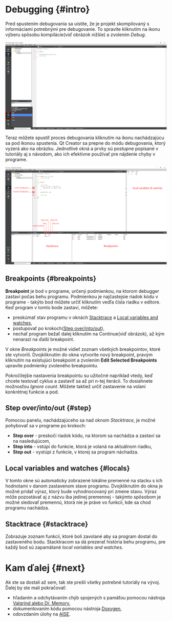 # Debugging {#intro}

Pred spustením debugovania sa uistite, že je projekt skompilovaný s informáciami potrebnými pre debugovanie. To spravíte kliknutím na ikonu výberu spôsobu kompilácie\(viď obrázok nižšie\) a zvolením _Debug_.

![](/images/qt-creator/debug_01.png)

Teraz môžete spustiť proces debugovania kliknutím na ikonu nachádzajúcu sa pod ikonou spustenia. Qt Creator sa prepne do módu debugovania, ktorý vyzerá ako na obrázku. Jednotlivé okná a prvky sú postupne popísané v tutoriály aj s návodom, ako ich efektívne používať pre nájdenie chyby v programe.

![](/images/qt-creator/debug_02.png)

## Breakpoints {#breakpoints}

**Breakpoint** je bod v programe, určený podmienkou, na ktorom debugger zastaví počas behu programu. Podmienkou je najčastejsie riadok kódu v programe - takýto bod môžete určiť kliknutím vedľa čísla riadku v editore. Keď program v tomto bode zastaví, môžete:
- preskúmať stav programu v oknách [Stacktrace](#stacktrace) a [Local variables and watches](#locals),
- postupovať po krokoch([Step over/into/out](#step)),
- nechať program bežať dalej kliknutím na Continue(viď obrázok), až kým nenarazí na ďalší breakpoint.

V okne *Breakpoints* je možné vidieť zoznam všetkých breakpointov, ktoré ste vytvorili. Dvojkliknutím do okna vytvoríte nový breakpoint, pravým kliknutím na existujúci breakpoint a zvolením **Edit Selected Breakpoints** upravíte podmienky zvoleného breakpointu.

Pokročilejšie nastavenia breakpointu su užitočné napríklad vtedy, keď chcete testovať cyklus a zastaviť sa až pri n-tej iterácii. To dosiahnete možnosťou *Ignore count*. Môžete taktiež určiť zastavenie na volaní konkrétnej funkcie a pod.

## Step over/into/out {#step}

Pomocou panelu, nachádzajúceho sa nad oknom _Stacktrace_, je možné pohybovať sa v programe po krokoch:

- **Step over** - preskočí riadok kódu, na ktorom sa nachádza a zastaví sa na nasledujúcom,
- **Step into** - vstúpi do funkcie, ktorá je volaná na aktuálnom riadku,
- **Step out** - vystúpi z funkcie, v ktorej sa program náchadza.

## Local variables and watches {#locals}

V tomto okne sú automaticky zobrazené lokálne premenné na stacku s ich hodnotami v danom zastavenom stave programu. Dvojkliknutím do okna je možné pridať výraz, ktorý bude vyhodnocovaný pri zmene stavu. Výraz môže pozostávať aj z názvu iba jedinej premennej - takýmto spôsobom je možné sledovať premennú, ktorá nie je práve vo funkcii, kde sa chod programu nachádza.

## Stacktrace {#stacktrace}

Zobrazuje zoznam funkcií, ktoré boli zavolané aby sa program dostal do zastaveného bodu. Stacktracom sa dá prezerať história behu programu, pre každý bod sú zapamätané _local variables and watches_.


# Kam ďalej {#next}

Ak ste sa dostali až sem, tak ste prešli všetky potrebné tutoriály na vývoj. Ďalej by ste mali pokračovať:
- hľadaním a odchytávaním chýb spojených s pamäťou pomocou nástroja [Valgrind alebo Dr. Memory](/memory-leaks/README.md),
- dokumentovaním kódu pomocou nástroja [Doxygen](/doxygen/README.md),
- odovzdaním úlohy na [AISE](/ssh/README.md).